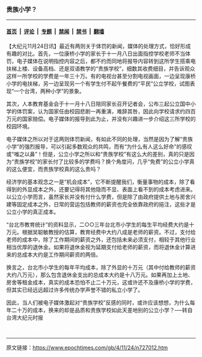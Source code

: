 ### 贵族小学？

---

#### [首页](../../../..?n727012) &nbsp;|&nbsp; [评论](../../../../../epoch-comment?n727012) &nbsp;|&nbsp; [专题](../../../../../epoch-special?n727012) &nbsp;|&nbsp; [禁闻](../../../../../epoch-news?n727012) &nbsp;|&nbsp; [禁书](../../../../../books?n727012) &nbsp;|&nbsp; [翻墙](https://github.com/gfw-breaker/nogfw/blob/master/README.md?n727012)


<div class="post_content" id="artbody" itemprop="articleBody">
 <!-- article content begin -->
 <p>
  【大纪元11月24日讯】最近有两则关于体罚的新闻，媒体的处理方式，恰好形成有趣的对比。首先，一位康桥小学的家长于十一月八日出面指控学校老师不当体罚，电子媒体在说明指控内容之后，都不约而同地将报导内容转到这所学生搭乘电扶梯上楼、设备高档、还是双语教学的“贵族学校”，细数其收费细目，并告诉观众这样一所学校的学费是一年三十万。有的电视台甚至分割电视画面，一边呈现康桥小学的电扶梯，另一边呈现另一个有学生付不起午餐费的“平民”公立学校，试图表现“一个台湾，两种小学”的景象。
 </p>
 <p>
  其次，人本教育基金会于十一月十八日陪同家长召开记者会，公布三起公立国中小学的体罚案，认为国家任由校园悲剧一再重演，难辞其咎，因此向学校请求约四百万元的国家赔偿。电子媒体的报导到此为止，并没有兴趣进一步介绍这三所学校的校园环境。
 </p>
 <p>
  电子媒体之所以对于这两则体罚新闻，有如此不同的处理，当然是因为了解“贵族小学”的强烈报导，可以引起多数观众的共鸣，而有“为什么有人这么好命”的感叹或“嗤之以鼻”！但是，公立小学之所以和“贵族学校”有这么大的差别，真的只是因为“贵族学校”的家长付了比较多的学费吗？换个角度问，几乎“免费”的公立小学真的这么便宜，而贵族学校真的这么贵吗？
 </p>
 <p>
  经济学的基本观念之一是“机会成本”，它不断提醒我们，衡量事物的成本，除了看得到的外显成本之外，还要记得将其他隐而不显、表面上看不到的成本考虑进来。以公立小学而言，虽然家长并没有付什么学费，但是除了由政府提供土地与房舍兴建等固定成本之外，日常的营运包括教师的薪资也完全依靠政府的挹注，这些才是公立小学的真正成本。
 </p>
 <p>
  “台北市教育统计”的资料显示，二○○三年台北市小学生的每生平均经费大约是十万元。根据吴聪敏教授的估算，教育经费中大约八成是老师的薪资。不过，支付给老师的成本中，除了工作期间的薪资之外，还包括未来必须支付，相较于其他行业相当优厚的退休金。如果将退休金视为延期支付给老师的薪资，而将退休金计算进来的总成本大约是工作期间薪资的两倍。
 </p>
 <p>
  换言之，台北市小学生的每年平均成本，除了外显的十万元（其中付给教师的薪资大约八万元），那么包含退休金支出的总成本大约是十八万元。如果再加上土地、房舍等租金成本，真实的成本恐怕不止二十万元，这或许还不及康桥小学的学费，但其实已经远远超过许多传统办学声誉不错的私立小学了。
 </p>
 <p>
  因此，当人们被电子媒体激起对“贵族学校”反感的同时，或许应该想想，为什么每年二十万的成本，换来的却是品质和贵族学校如此天差地别的公立小学？──转自台湾大纪元时报
 </p>
 <p>
  <font color="#ffffff">
   (http://www.dajiyuan.com)
  </font>
 </p>
 <!-- article content end -->
 <div id="below_article_ad">
 </div>
</div>


---

原文链接：https://www.epochtimes.com/gb/4/11/24/n727012.htm